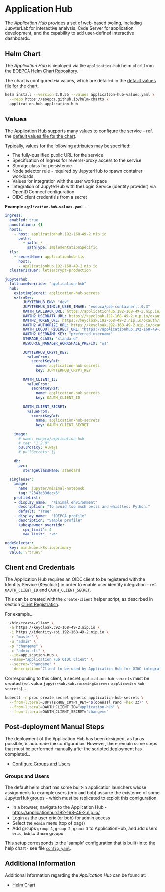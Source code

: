 # Application Hub

The _Application Hub_ provides a set of web-based tooling, including JupyterLab for interactive analysis, Code Server for application development, and the capability to add user-defined interactive dashboards.

## Helm Chart

The _Application Hub_ is deployed via the `application-hub` helm chart from the [EOEPCA Helm Chart Repository](https://eoepca.github.io/helm-charts).

The chart is configured via values, which are detailed in the [default values file for the chart](https://github.com/EOEPCA/helm-charts/blob/main/charts/application-hub/values.yaml).

```bash
helm install --version 2.0.55 --values application-hub-values.yaml \
  --repo https://eoepca.github.io/helm-charts \
  application-hub application-hub
```

## Values

The Application Hub supports many values to configure the service - ref. the [default values file for the chart](https://github.com/EOEPCA/helm-charts/blob/main/charts/application-hub/values.yaml).

Typically, values for the following attributes may be specified:

* The fully-qualified public URL for the service
* Specification of Ingress for reverse-proxy access to the service
* Storage class for persistence
* Node selector rule - required by JupyterHub to spawn container workloads
* Values for integration with the user workspace
* Integration of JupyterHub with the Login Service (identity provider) via OpenID Connect configuration
* OIDC client credentials from a secret

**Example `application-hub-values.yaml`...**

```yaml
ingress:
  enabled: true
  annotations: {}
  hosts:
    - host: applicationhub.192-168-49-2.nip.io
      paths:
        - path: /
          pathType: ImplementationSpecific
  tls:
    - secretName: applicationhub-tls
      hosts:
      - applicationhub.192-168-49-2.nip.io
  clusterIssuer: letsencrypt-production

jupyterhub:
  fullnameOverride: "application-hub"
  hub:
    existingSecret: application-hub-secrets
    extraEnv: 
        JUPYTERHUB_ENV: "dev"
        JUPYTERHUB_SINGLE_USER_IMAGE: "eoepca/pde-container:1.0.3"
        OAUTH_CALLBACK_URL: https://applicationhub.192-168-49-2.nip.io/hub/oauth_callback
        OAUTH2_USERDATA_URL: https://keycloak.192-168-49-2.nip.io/oxauth/restv1/userinfo
        OAUTH2_TOKEN_URL: https://keycloak.192-168-49-2.nip.io/oxauth/restv1/token
        OAUTH2_AUTHORIZE_URL: https://keycloak.192-168-49-2.nip.io/oxauth/restv1/authorize
        OAUTH_LOGOUT_REDIRECT_URL: "https://applicationhub.192-168-49-2.nip.io"
        OAUTH2_USERNAME_KEY: "preferred_username"
        STORAGE_CLASS: "standard"
        RESOURCE_MANAGER_WORKSPACE_PREFIX: "ws"

        JUPYTERHUB_CRYPT_KEY:
          valueFrom:
            secretKeyRef:
              name: application-hub-secrets
              key: JUPYTERHUB_CRYPT_KEY

        OAUTH_CLIENT_ID:
          valueFrom:
            secretKeyRef:
              name: application-hub-secrets
              key: OAUTH_CLIENT_ID
          
        OAUTH_CLIENT_SECRET:
          valueFrom:
            secretKeyRef:
              name: application-hub-secrets
              key: OAUTH_CLIENT_SECRET

    image:
      # name: eoepca/application-hub
      # tag: "1.2.0"
      pullPolicy: Always
      # pullSecrets: []

    db:
      pvc:
        storageClassName: standard
  
  singleuser:
    image:
      name: jupyter/minimal-notebook
      tag: "2343e33dec46"
    profileList: 
    - display_name:  "Minimal environment"
      description: "To avoid too much bells and whistles: Python."
      default: "True"
    - display_name:  "EOEPCA profile"
      description: "Sample profile"
      kubespawner_override:
        cpu_limit": 4
        mem_limit": "8G"

nodeSelector:
  key: minikube.k8s.io/primary
  value: \"true\"
```

## Client and Credentials

The Application Hub requires an OIDC client to be registered with the Identity Service (Keycloak) in order to enable user identity integration - ref. `OAUTH_CLIENT_ID` and `OAUTH_CLIENT_SECRET`.

This can be created with the `create-client` helper script, as descirbed in section [Client Registration](./resource-protection-keycloak.md#client-registration).

For example...

```bash
../bin/create-client \
  -a https://keycloak.192-168-49-2.nip.io \
  -i https://identity-api.192-168-49-2.nip.io \
  -r "master" \
  -u "admin" \
  -p "changeme" \
  -c "admin-cli" \
  --id=application-hub \
  --name="Application Hub OIDC Client" \
  --secret="changeme" \
  --description="Client to be used by Application Hub for OIDC integration"
```

Corresponding to this client, a secret `application-hub-secrets` must be created (ref. value `jupyterhub.hub.existingSecret: application-hub-secrets`)...

```bash
kubectl -n proc create secret generic application-hub-secrets \
  --from-literal=JUPYTERHUB_CRYPT_KEY="$(openssl rand -hex 32)" \
  --from-literal=OAUTH_CLIENT_ID="application-hub" \
  --from-literal=OAUTH_CLIENT_SECRET="changeme"
```

## Post-deployment Manual Steps

The deployment of the Application Hub has been designed, as far as possible, to automate the configuration. However, there remain some steps that must be performed manually after the scripted deployment has completed...

* [Configure Groups and Users](#groups-and-users)

### Groups and Users

The default helm chart has some built-in application launchers whose assignments to example users (eric and bob) assume the existence of some JupyterHub groups - which must be replicated to exploit this configuration.

* In a browser, navigate to the Application Hub - https://applicationhub.192-168-49-2.nip.io/
* Login as the user eric (or bob) for admin access
* Select the `Admin` menu (top of page)
* Add groups `group-1`, `group-2`, `group-3` to ApplicationHub, and add users `eric`, `bob` to these groups

This setup corresponds to the 'sample' configuration that is built=in to the help chart - see file [`config.yaml`](https://github.com/EOEPCA/helm-charts/blob/main/charts/application-hub/files/hub/config.yml).

## Additional Information

Additional information regarding the _Application Hub_ can be found at:

* [Helm Chart](https://github.com/EOEPCA/helm-charts/tree/main/charts/application-hub)
